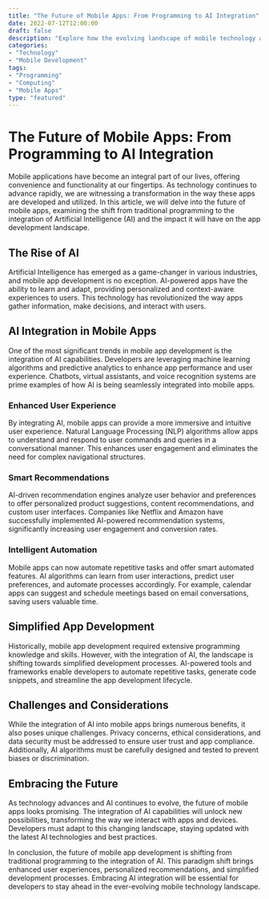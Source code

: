```yaml
--- 
title: "The Future of Mobile Apps: From Programming to AI Integration" 
date: 2022-07-12T12:00:00 
draft: false 
description: "Explore how the evolving landscape of mobile technology and the integration of Artificial Intelligence are shaping the future of app development." 
categories: 
- "Technology" 
- "Mobile Development" 
tags: 
- "Programming" 
- "Computing" 
- "Mobile Apps" 
type: "featured" 
--- 
```


# The Future of Mobile Apps: From Programming to AI Integration

Mobile applications have become an integral part of our lives, offering convenience and functionality at our fingertips. As technology continues to advance rapidly, we are witnessing a transformation in the way these apps are developed and utilized. In this article, we will delve into the future of mobile apps, examining the shift from traditional programming to the integration of Artificial Intelligence (AI) and the impact it will have on the app development landscape.

## The Rise of AI

Artificial Intelligence has emerged as a game-changer in various industries, and mobile app development is no exception. AI-powered apps have the ability to learn and adapt, providing personalized and context-aware experiences to users. This technology has revolutionized the way apps gather information, make decisions, and interact with users.

## AI Integration in Mobile Apps

One of the most significant trends in mobile app development is the integration of AI capabilities. Developers are leveraging machine learning algorithms and predictive analytics to enhance app performance and user experience. Chatbots, virtual assistants, and voice recognition systems are prime examples of how AI is being seamlessly integrated into mobile apps.

### Enhanced User Experience

By integrating AI, mobile apps can provide a more immersive and intuitive user experience. Natural Language Processing (NLP) algorithms allow apps to understand and respond to user commands and queries in a conversational manner. This enhances user engagement and eliminates the need for complex navigational structures.

### Smart Recommendations

AI-driven recommendation engines analyze user behavior and preferences to offer personalized product suggestions, content recommendations, and custom user interfaces. Companies like Netflix and Amazon have successfully implemented AI-powered recommendation systems, significantly increasing user engagement and conversion rates.

### Intelligent Automation

Mobile apps can now automate repetitive tasks and offer smart automated features. AI algorithms can learn from user interactions, predict user preferences, and automate processes accordingly. For example, calendar apps can suggest and schedule meetings based on email conversations, saving users valuable time.

## Simplified App Development

Historically, mobile app development required extensive programming knowledge and skills. However, with the integration of AI, the landscape is shifting towards simplified development processes. AI-powered tools and frameworks enable developers to automate repetitive tasks, generate code snippets, and streamline the app development lifecycle.

## Challenges and Considerations

While the integration of AI into mobile apps brings numerous benefits, it also poses unique challenges. Privacy concerns, ethical considerations, and data security must be addressed to ensure user trust and app compliance. Additionally, AI algorithms must be carefully designed and tested to prevent biases or discrimination.

## Embracing the Future

As technology advances and AI continues to evolve, the future of mobile apps looks promising. The integration of AI capabilities will unlock new possibilities, transforming the way we interact with apps and devices. Developers must adapt to this changing landscape, staying updated with the latest AI technologies and best practices.

In conclusion, the future of mobile app development is shifting from traditional programming to the integration of AI. This paradigm shift brings enhanced user experiences, personalized recommendations, and simplified development processes. Embracing AI integration will be essential for developers to stay ahead in the ever-evolving mobile technology landscape.
